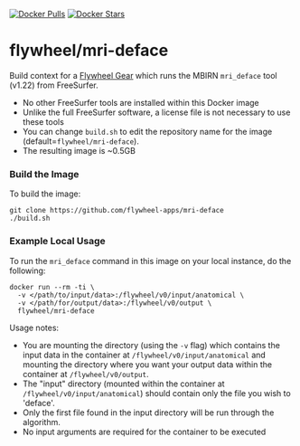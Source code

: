 [![Docker Pulls](https://img.shields.io/docker/pulls/flywheel/mri-deface.svg)](https://hub.docker.com/r/flywheel/mri-deface/)
[![Docker Stars](https://img.shields.io/docker/stars/flywheel/mri-deface.svg)](https://hub.docker.com/r/flywheel/mri-deface/)
# flywheel/mri-deface

Build context for a [Flywheel Gear](https://github.com/flywheel-io/gears/tree/master/spec) which runs the MBIRN `mri_deface` tool (v1.22) from FreeSurfer.

* No other FreeSurfer tools are installed within this Docker image
* Unlike the full FreeSurfer software, a license file is not necessary to use these tools
* You can change ```build.sh``` to edit the repository name for the image (default=`flywheel/mri-deface`).
* The resulting image is ~0.5GB

### Build the Image
To build the image:
```
git clone https://github.com/flywheel-apps/mri-deface
./build.sh
```

### Example Local Usage ###
To run the `mri_deface` command in this image on your local instance, do the following:
```
docker run --rm -ti \
  -v </path/to/input/data>:/flywheel/v0/input/anatomical \
  -v </path/for/output/data>:/flywheel/v0/output \
  flywheel/mri-deface
```
Usage notes:
  * You are mounting the directory (using the ```-v``` flag) which contains the input data in the container at ```/flywheel/v0/input/anatomical``` and mounting the directory where you want your output data within the container at ```/flywheel/v0/output```.
  * The "input" directory (mounted within the container at ```/flywheel/v0/input/anatomical```) should contain only the file you wish to 'deface'.
  * Only the first file found in the input directory will be run through the algorithm.
  * No input arguments are required for the container to be executed
